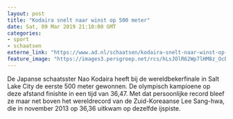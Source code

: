 ```yaml
---
layout: post
title: "Kodaira snelt naar winst op 500 meter"
date: Sat, 09 Mar 2019 21:10:00 GMT
categories: 
- sport 
- schaatsen 
externe_link: "https://www.ad.nl/schaatsen/kodaira-snelt-naar-winst-op-500-meter~a7ee4902/"
feature_image: "https://images3.persgroep.net/rcs/hLsJOlR62Wp7lHM8z_OcDxEY8EE/diocontent/142329743/_fitwidth/400/?appId=21791a8992982cd8da851550a453bd7f&quality=0.7"
---
```


De Japanse schaatsster Nao Kodaira heeft bij de wereldbekerfinale in Salt Lake City de eerste 500 meter gewonnen. De olympisch kampioene op deze afstand finishte in een tijd van 36,47. Met dat persoonlijke record bleef ze maar net boven het wereldrecord van de Zuid-Koreaanse Lee Sang-hwa, die in november 2013 op 36,36 uitkwam op dezelfde ijspiste.
